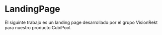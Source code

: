 # LandingPage
El siguinte trabajo es un landing page desarrollado por el grupo VisionRekt para nuestro producto CubiPool.
